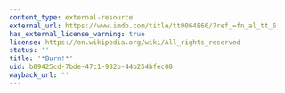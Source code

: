 ```yaml
---
content_type: external-resource
external_url: https://www.imdb.com/title/tt0064866/?ref_=fn_al_tt_6
has_external_license_warning: true
license: https://en.wikipedia.org/wiki/All_rights_reserved
status: ''
title: '*Burn!*'
uid: b89425cd-7bde-47c1-982b-44b254bfec08
wayback_url: ''
---
```

